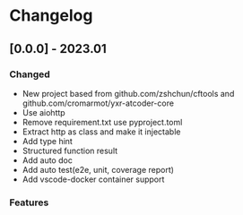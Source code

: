 # Changelog

## [0.0.0] - 2023.01

### Changed

- New project based from github.com/zshchun/cftools and github.com/cromarmot/yxr-atcoder-core
- Use aiohttp
- Remove requirement.txt use pyproject.toml
- Extract http as class and make it injectable
- Add type hint
- Structured function result
- Add auto doc
- Add auto test(e2e, unit, coverage report)
- Add vscode-docker container support

### Features

[0.0.1]: https://github.com/CroMarmot/yxr-codeforces-core/releases/tag/0.0.1
